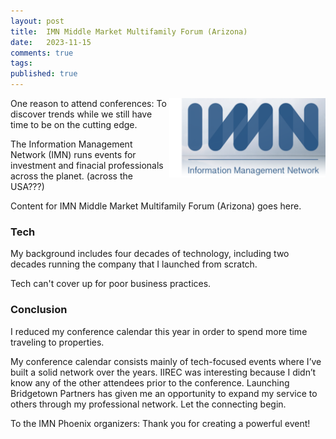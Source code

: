 ```yaml
---
layout: post
title:  IMN Middle Market Multifamily Forum (Arizona)
date:   2023-11-15
comments: true
tags: 
published: true
---
```


<img src="/images/IMN_Information_Management_Network.png" align="right" width="250" padding="10" alt="IMN Phoenix" title="IMN Phoenix" /> 

One reason to attend conferences: To discover trends while we still have time to be on the cutting edge.

The Information Management Network (IMN) runs events for investment and finacial professionals across the planet. (across the USA???)


Content for IMN Middle Market Multifamily Forum (Arizona) goes here.
 
<!--more-->


### Tech

My background includes four decades of technology, including two decades running the company that I launched from scratch. 

Tech can't cover up for poor business practices.

### Conclusion

I reduced my conference calendar this year in order to spend more time traveling to properties.

My conference calendar consists mainly of tech-focused events where I’ve built a solid network over the years. IIREC was interesting because I didn’t know any of the other attendees prior to the conference. Launching Bridgetown Partners has given me an opportunity to expand my service to others through my professional network. Let the connecting begin.

To the IMN Phoenix organizers: Thank you for creating a powerful event!